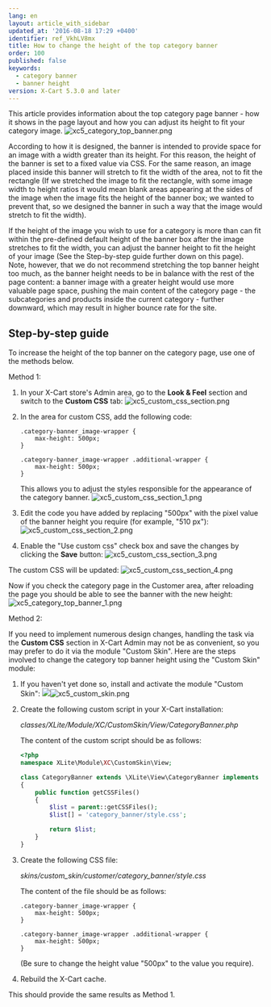 ```yaml
---
lang: en
layout: article_with_sidebar
updated_at: '2016-08-18 17:29 +0400'
identifier: ref_VkhLV8mx
title: How to change the height of the top category banner
order: 100
published: false
keywords:
  - category banner
  - banner height
version: X-Cart 5.3.0 and later
---
```

This article provides information about the top category page banner - how it shows in the page layout and how you can adjust its height to fit your category image.
    ![xc5_category_top_banner.png]({{site.baseurl}}/attachments/xc5_category_top_banner.png?effects=drop-shadow)
    
According to how it is designed, the banner is intended to provide space for an image with a width greater than its height. For this reason, the height of the banner is set to a fixed value via CSS. For the same reason, an image placed inside this banner will stretch to fit the width of the area, not to fit the rectangle (If we stretched the image to fit the rectangle, with some image width to height ratios it would mean blank areas appearing at the sides of the image when the image fits the height of the banner box; we wanted to prevent that, so we designed the banner in such a way that the image would stretch to fit the width).

If the height of the image you wish to use for a category is more than can fit within the pre-defined default height of the banner box after the image stretches to fit the width, you can adjust the banner height to fit the height of your image (See the Step-by-step guide further down on this page). Note, however, that we do not recommend stretching the top banner height too much, as the banner height needs to be in balance with the rest of the page content: a banner image with a greater height would use more valuable page space, pushing the main content of the category page - the subcategories and products inside the current category - further downward, which may result in higher bounce rate for the site.  

## Step-by-step guide
To increase the height of the top banner on the category page, use one of the methods below.

Method 1:

1.  In your X-Cart store's Admin area, go to the **Look & Feel** section and switch to the **Custom CSS** tab:
    ![xc5_custom_css_section.png]({{site.baseurl}}/attachments/xc5_custom_css_section.png?effects=drop-shadow)

2.  In the area for custom CSS, add the following code:

    ```
    .category-banner_image-wrapper {
        max-height: 500px;
    }

    .category-banner_image-wrapper .additional-wrapper {
        max-height: 500px;
    }
    ```
    
    This allows you to adjust the styles responsible for the appearance of the category banner.
    ![xc5_custom_css_section_1.png]({{site.baseurl}}/attachments/xc5_custom_css_section_1.png?effects=drop-shadow)
    
3.  Edit the code you have added by replacing "500px" with the pixel value of the banner height you require (for example, "510 px"):
    ![xc5_custom_css_section_2.png]({{site.baseurl}}/attachments/xc5_custom_css_section_2.png?effects=drop-shadow)

4.  Enable the "Use custom css" check box and save the changes by clicking the **Save** button:
    ![xc5_custom_css_section_3.png]({{site.baseurl}}/attachments/xc5_custom_css_section_3.png?effects=drop-shadow)

The custom CSS will be updated:
    ![xc5_custom_css_section_4.png]({{site.baseurl}}/attachments/xc5_custom_css_section_4.png?effects=drop-shadow)
    
Now if you check the category page in the Customer area, after reloading the page you should be able to see the banner with the new height:
    ![xc5_category_top_banner_1.png]({{site.baseurl}}/attachments/xc5_category_top_banner_1.png?effects=drop-shadow)


Method 2:

If you need to implement numerous design changes, handling the task via the **Custom CSS** section in X-Cart Admin may not be as convenient, so you may prefer to do it via the module "Custom Skin". Here are the steps involved to change the category top banner height using the "Custom  Skin" module:  

1.  If you haven't yet done so, install and activate the module "Custom Skin":
    ![]({{site.baseurl}}/attachments/xc5_custom_skin.png)![xc5_custom_skin.png]({{site.baseurl}}/attachments/xc5_custom_skin.png?effects=drop-shadow)

2.  Create the following custom script in your X-Cart installation:

    _classes/XLite/Module/XC/CustomSkin/View/CategoryBanner.php_

    The content of the custom script should be as follows:

    ```php
    <?php
    namespace XLite\Module\XC\CustomSkin\View;

    class CategoryBanner extends \XLite\View\CategoryBanner implements \XLite\Base\IDecorator
    {
        public function getCSSFiles()
        {
            $list = parent::getCSSFiles();
            $list[] = 'category_banner/style.css';

            return $list;
        }
    }
    ```

3. Create the following CSS file:
    
    _skins/custom_skin/customer/category_banner/style.css_
     
    The content of the file should be as follows:
    
    ```
    .category-banner_image-wrapper {
        max-height: 500px;
    }

    .category-banner_image-wrapper .additional-wrapper {
        max-height: 500px;
    }
    ```
    
    (Be sure to change the height value "500px" to the value you require).
    
4.  Rebuild the X-Cart cache.

This should provide the same results as Method 1.
